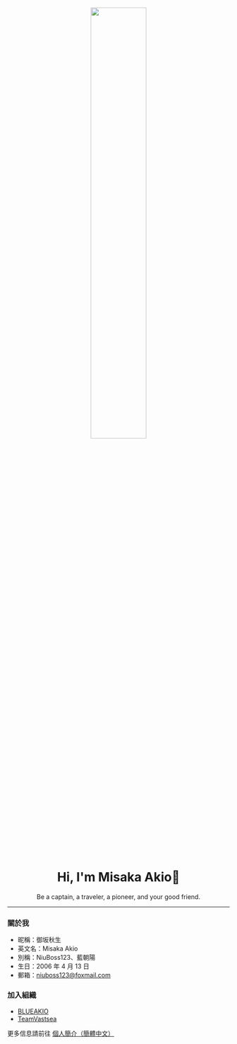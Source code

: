 <div align="center">
    <h1><a><img src="https://server.akio.top/api/v2/objects/icon/5ek52k5azeqg95y9t4.png" alt="" width="50%" height="50%" style="vertical-align: middle;"/><br>
      Hi, I'm Misaka Akio👋</a></h1>
</div>

<p align="center">
    <a>Be a captain, a traveler, a pioneer, and your good friend.</a>
</p>

---

### 關於我
- 昵稱：御坂秋生
- 英文名：Misaka Akio
- 別稱：NiuBoss123、藍朝陽
- 生日：2006 年 4 月 13 日
- 郵箱：niuboss123@foxmail.com

### 加入組織
- [BLUEAKIO](https://github.com/BLUEAKIO)
- [TeamVastsea](https://github.com/orgs/TeamVastsea)

更多信息請前往 [個人簡介（簡體中文）](www.akio.top/about)
